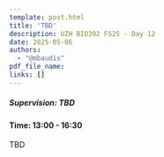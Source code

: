 ```yaml
---
template: post.html
title: 'TBD'
description: UZH BIO392 FS25 - Day 12
date: 2025-05-06
authors:
  - "@mbaudis"
pdf_file_name: 
links: []
---
```


##### Supervision: TBD
#### Time: 13:00 - 16:30

TBD

<!--more-->

